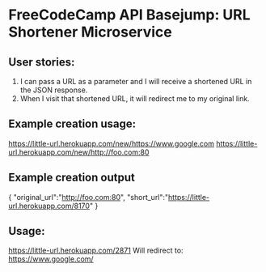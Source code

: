 FreeCodeCamp API Basejump: URL Shortener Microservice
========================================================
## User stories:
1. I can pass a URL as a parameter and I will receive a shortened URL in the JSON response.
2. When I visit that shortened URL, it will redirect me to my original link.

Example creation usage:
---------------------------
https://little-url.herokuapp.com/new/https://www.google.com
https://little-url.herokuapp.com/new/http://foo.com:80

Example creation output
-------------------------------
{ "original_url":"http://foo.com:80", "short_url":"https://little-url.herokuapp.com/8170" }

Usage:
--------------
https://little-url.herokuapp.com/2871
Will redirect to:
https://www.google.com/